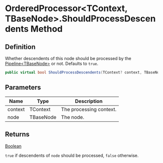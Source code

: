 # OrderedProcessor&lt;TContext, TBaseNode&gt;.ShouldProcessDescendents Method
## Definition

Whether descendents of this node should be processed by the [Pipeline&lt;TBaseNode&gt;](MrKWatkins.Ast.Processing.Pipeline-1.md) or not. Defaults to `true`.

```c#
public virtual bool ShouldProcessDescendents(TContext? context, TBaseNode node);
```

## Parameters

| Name | Type | Description |
| ---- | ---- | ----------- |
| context | TContext | The processing context. |
| node | TBaseNode | The node. |

## Returns

[Boolean](https://learn.microsoft.com/en-gb/dotnet/api/System.Boolean)

`true` if descendents of `node` should be processed, `false` otherwise.
